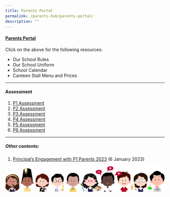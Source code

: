 ```yaml
---
title: Parents Portal
permalink: /parents-hub/parents-portal/
description: ""
---
```

#### [Parents Portal](/files/Parents%20Portal/parents%20portal.pdf) 

Click on the above for the following resources:
* Our School Rules
* Our School Uniform
* School Calendar
* Canteen Stall Menu and Prices

<hr>

#### Assessment

1. [P1 Assessment](/files/Parents%20Portal/Assessment/2023-assessment-plan-p1.pdf)
2. [P2 Assessment](/files/Parents%20Portal/Assessment/2023-assessment-plan-p2.pdf)
3. [P3 Assessment](/files/Parents%20Portal/Assessment/2023-assessment-plan-p3.pdf)
4. [P4 Assessment](/files/Parents%20Portal/Assessment/2023-assessment-plan-p4.pdf)
5. [P5 Assessment](/files/Parents%20Portal/Assessment/2023-assessment-plan-p5.pdf)
6. [P6 Assessment](/files/Parents%20Portal/Assessment/2023-assessment-plan-p6.pdf)

<hr>

##### Other contents:
1. [Principal’s Engagement with P1 Parents 2023](/files/Parents%20Portal/Others/2023-ps-engagement-with-p1-parents.pdf) (6 January 2023)

![](/images/kids.png)